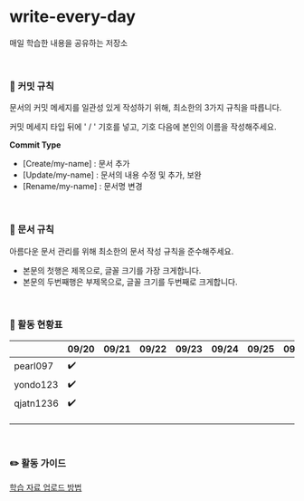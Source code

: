 # write-every-day
매일 학습한 내용을 공유하는 저장소


<br>


### 📕 커밋 규칙

문서의 커밋 메세지를 일관성 있게 작성하기 위해, 최소한의 3가지 규칙을 따릅니다.

커밋 메세지 타입 뒤에 ' / ' 기호를 넣고, 기호 다음에 본인의 이름을 작성해주세요.

**Commit Type**

- [Create/my-name] : 문서 추가
- [Update/my-name] : 문서의 내용 수정 및 추가, 보완
- [Rename/my-name] : 문서명 변경


<br>


### 📕 문서 규칙

아름다운 문서 관리를 위해 최소한의 문서 작성 규칙을 준수해주세요.

- 본문의 첫행은 제목으로, 글꼴 크기를 가장 크게합니다.
- 본문의 두번째행은 부제목으로, 글꼴 크기를 두번째로 크게합니다.  


<br>


### 📕 활동 현황표

|           | 09/20 | 09/21 | 09/22 | 09/23 | 09/24 | 09/25 | 09/26 | 09/27 | 09/28 | 09/29 | 09/30 |
|-----------|-------|-------|-------|-------|-------|-------|-------|-------|-------|-------|-------|
| pearl097  |  ✔️    |       |       |       |       |       |       |       |       |       |       |
| yondo123  |  ✔️    |       |       |       |       |       |       |       |       |       |       |
| qjatn1236 |  ✔️    |       |       |       |       |       |       |       |       |       |       |
|           |       |       |       |       |       |       |       |       |       |       |       |
|           |       |       |       |       |       |       |       |       |       |       |       |
|           |       |       |       |       |       |       |       |       |       |       |       |


<br>

### ✏️ 활동 가이드
[학습 자료 업로드 방법](https://github.com/Write-Every-Day/write-every-day/blob/main/%EA%B0%80%EC%9D%B4%EB%93%9C.md)
